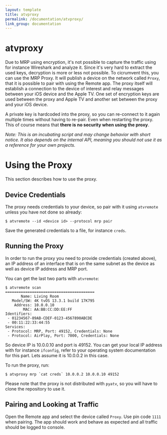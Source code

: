 ```yaml
---
layout: template
title: atvproxy
permalink: /documentation/atvproxy/
link_group: documentation
---
```

# atvproxy
Due to MRP using encryption, it's not possible to capture the traffic using
for instance Wireshark and analyze it. Since it's very hard to extract the
used keys, decryption is more or less not possible. To cicrumvent this, you
can use the MRP Proxy. It will publish a device on the network called `Proxy`,
that it is possible to pair with using the Remote app. The proxy itself will
establish a connection to the device of interest and relay messages between
your iOS device and the Apple TV. One set of encryption keys are used between
the proxy and Apple TV and another set between the proxy and your iOS device.

A private key is hardcoded into the proxy, so you can re-connect to it again
multiple times without having to re-pair. Even when restarting the proxy. This
of course means that **there is no security when using the proxy**.

*Note: This is an incubating script and may change behavior with short notice.
It also depends on the internal API, meaning you should not use it as a
reference for your own projects.*

# Using the Proxy

This section describes how to use the proxy.

## Device Credentials

The proxy needs credentials to your device, so pair with it using `atvremote`
unless you have not done so already:

```shell
$ atvremote --id <device id> --protocol mrp pair
```

Save the generated credentials to a file, for instance `creds`.

## Running the Proxy

In order to run the proxy you need to provide credentials (created above), an
IP address of an interface that is on the same subnet as the device as well as
device IP address and MRP port.

You can get the last two parts with `atvremote`:

```shell
$ atvremote scan
========================================
       Name: Living Room
   Model/SW: 4K tvOS 13.3.1 build 17K795
    Address: 10.0.0.10
        MAC: AA:BB:CC:DD:EE:FF
Identifiers:
 - 01234567-89AB-CDEF-0123-4567890ABCDE
 - 00:11:22:33:44:55
Services:
 - Protocol: MRP, Port: 49152, Credentials: None
 - Protocol: AirPlay, Port: 7000, Credentials: None
```

So device IP is 10.0.0.10 and port is 49152. You can get your local IP address
with for instance `ifconfig`, refer to your operating system documentation for
this part. Lets assume it is 10.0.0.2 in this case.

To run the proxy, run:

```shell
$ atvproxy mrp `cat creds` 10.0.0.2 10.0.0.10 49152
```

Please note that the proxy is not distributed with `pyatv`, so you will have
to clone the repository to use it.

## Pairing and Looking at Traffic

Open the Remote app and select the device called `Proxy`. Use pin code `1111`
when pairing. The app should work and behave as expected and all traffic
should be logged to console.
